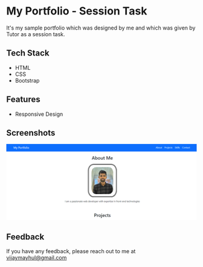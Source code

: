 
# My Portfolio - Session Task

It's my sample portfolio which was designed by me and which was given by Tutor as a session task.

## Tech Stack

- HTML
- CSS
- Bootstrap


## Features

- Responsive Design


## Screenshots

![App Screenshot](./Images/demo.png)


## Feedback

If you have any feedback, please reach out to me at vijaymayhul@gmail.com

